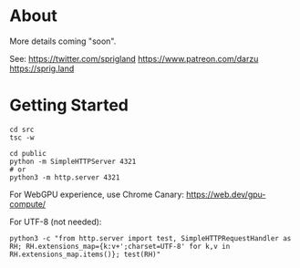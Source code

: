 # About
More details coming "soon".

See:
https://twitter.com/sprigland
https://www.patreon.com/darzu
https://sprig.land

# Getting Started
```
cd src
tsc -w
```

```
cd public
python -m SimpleHTTPServer 4321
# or
python3 -m http.server 4321
```

For WebGPU experience, use Chrome Canary:
https://web.dev/gpu-compute/

For UTF-8 (not needed):
```
python3 -c "from http.server import test, SimpleHTTPRequestHandler as RH; RH.extensions_map={k:v+';charset=UTF-8' for k,v in RH.extensions_map.items()}; test(RH)"
```

